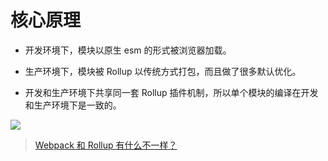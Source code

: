 # 核心原理

* 开发环境下，模块以原生 esm 的形式被浏览器加载。

* 生产环境下，模块被 Rollup 以传统方式打包，而且做了很多默认优化。

* 开发和生产环境下共享同一套 Rollup 插件机制，所以单个模块的编译在开发和生产环境下是一致的。

![](https://p3-juejin.byteimg.com/tos-cn-i-k3u1fbpfcp/c549367d994a4af694e339770f8be521~tplv-k3u1fbpfcp-zoom-in-crop-mark:1304:0:0:0.awebp)

> [Webpack 和 Rollup 有什么不一样？](https://www.modb.pro/db/386001)